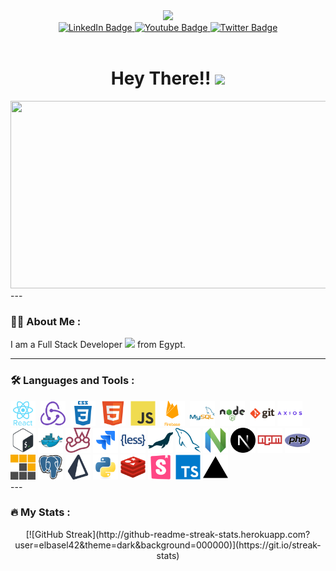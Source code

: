 <div id="header" align="center">
  <img src="https://media.giphy.com/media/M9gbBd9nbDrOTu1Mqx/giphy.gif" width="100"/>
</div>
<div id="badges" align="center">
  <a href="https://www.linkedin.com/in/abdelrahman-elbasel/">
    <img src="https://img.shields.io/badge/LinkedIn-blue?style=for-the-badge&logo=linkedin&logoColor=white" alt="LinkedIn Badge"/>
  </a>
  <a href="https://discord.com/users/1086081241985601646">
    <img src="https://img.shields.io/badge/Discord-red?style=for-the-badge&logo=youtube&logoColor=white" alt="Youtube Badge"/>
  </a>
  <a href="https://twitter.com/HonorableD55280">
    <img src="https://img.shields.io/badge/Twitter-blue?style=for-the-badge&logo=twitter&logoColor=white" alt="Twitter Badge"/>
  </a>
</div>
<div align="center">
  <img src="https://komarev.com/ghpvc/?username=elbasel42&style=flat-square&color=blue" alt=""/>
</div>
<div align="center">
  <h1>
    Hey There!!
    <img src="https://media.giphy.com/media/hvRJCLFzcasrR4ia7z/giphy.gif" width="30px"/>
  </h1>  
</div>
<div align="center">
  <img src="https://media.giphy.com/media/dWesBcTLavkZuG35MI/giphy.gif" width="600" height="300"/>
</div>
---

### 👨‍💻 About Me :

I am a Full Stack Developer <img src="https://media.giphy.com/media/WUlplcMpOCEmTGBtBW/giphy.gif" width="30"> from Egypt.

---

### :hammer_and_wrench: Languages and Tools :

<div>
  <img src="https://github.com/devicons/devicon/blob/master/icons/react/react-original-wordmark.svg" title="React" alt="React" width="40" height="40"/>&nbsp;
  <img src="https://github.com/devicons/devicon/blob/master/icons/redux/redux-original.svg" title="Redux" alt="Redux " width="40" height="40"/>&nbsp;
  <img src="https://github.com/devicons/devicon/blob/master/icons/css3/css3-plain-wordmark.svg"  title="CSS3" alt="CSS" width="40" height="40"/>&nbsp;
  <img src="https://github.com/devicons/devicon/blob/master/icons/html5/html5-original.svg" title="HTML5" alt="HTML" width="40" height="40"/>&nbsp;
  <img src="https://github.com/devicons/devicon/blob/master/icons/javascript/javascript-original.svg" title="JavaScript" alt="JavaScript" width="40" height="40"/>&nbsp;
  <img src="https://github.com/devicons/devicon/blob/master/icons/firebase/firebase-plain-wordmark.svg" title="Firebase" alt="Firebase" width="40" height="40"/>&nbsp;
  <img src="https://github.com/devicons/devicon/blob/master/icons/mysql/mysql-original-wordmark.svg" title="MySQL"  alt="MySQL" width="40" height="40"/>&nbsp;
  <img src="https://github.com/devicons/devicon/blob/master/icons/nodejs/nodejs-original-wordmark.svg" title="NodeJS" alt="NodeJS" width="40" height="40"/>&nbsp;
  <img src="https://github.com/devicons/devicon/blob/master/icons/git/git-original-wordmark.svg" title="Git" **alt="Git" width="40" height="40"/>
  <img src="https://github.com/devicons/devicon/blob/master/icons/axios/axios-plain-wordmark.svg" title="Axios" **alt="Axios" width="40" height="40"/>
  <img src="https://github.com/devicons/devicon/blob/master/icons/bash/bash-original.svg" title="Bash" **alt="" width="40" height="40"/>
  <img src="https://github.com/devicons/devicon/blob/master/icons/docker/docker-original.svg" title="Docker" **alt="" width="40" height="40"/>
  <img src="https://github.com/devicons/devicon/blob/master/icons/jest/jest-plain.svg" title="Jest" **alt="" width="40" height="40"/>
  <img src="https://github.com/devicons/devicon/blob/master/icons/jira/jira-original.svg" title="Jira" **alt="" width="40" height="40"/>
  <img src="https://github.com/devicons/devicon/blob/master/icons/less/less-plain-wordmark.svg" title="Less" **alt="" width="40" height="40"/>
  <img src="https://github.com/devicons/devicon/blob/master/icons/mariadb/mariadb-original.svg" title="MariaDB" **alt="" width="40" height="40"/>
  <img src="https://github.com/devicons/devicon/blob/master/icons/mysql/mysql-original.svg" title="MySQL" **alt="" width="40" height="40"/>
  <img src="https://github.com/devicons/devicon/blob/master/icons/neovim/neovim-original.svg" title="Neo-Vim" **alt="" width="40" height="40"/>
  <img src="https://github.com/devicons/devicon/blob/master/icons/nextjs/nextjs-original.svg" title="NextJs" **alt="" width="40" height="40"/>
  <img src="https://github.com/devicons/devicon/blob/master/icons/npm/npm-original-wordmark.svg" title="NPM" **alt="" width="40" height="40"/>
  <img src="https://github.com/devicons/devicon/blob/master/icons/php/php-original.svg" title="PHP" **alt="" width="40" height="40"/>
  <img src="https://github.com/devicons/devicon/blob/master/icons/pnpm/pnpm-original.svg" title="PNPM" **alt="" width="40" height="40"/>
  <img src="https://github.com/devicons/devicon/blob/master/icons/postgresql/postgresql-original.svg" title="PostgresSQL" **alt="" width="40" height="40"/>
  <img src="https://github.com/devicons/devicon/blob/master/icons/prisma/prisma-original.svg" title="Prisma" **alt="" width="40" height="40"/>
  <img src="https://github.com/devicons/devicon/blob/master/icons/python/python-original.svg" title="Python" **alt="" width="40" height="40"/>
  <img src="https://github.com/devicons/devicon/blob/master/icons/redis/redis-original.svg" title="Redis" **alt="" width="40" height="40"/>
  <img src="https://github.com/devicons/devicon/blob/master/icons/storybook/storybook-original.svg" title="Storybook" **alt="" width="40" height="40"/>
  <img src="https://github.com/devicons/devicon/blob/master/icons/typescript/typescript-original.svg" title="Typescript" **alt="" width="40" height="40"/>
  <img src="https://github.com/devicons/devicon/blob/master/icons/vercel/vercel-original.svg" title="Vercel" **alt="" width="40" height="40"/>
</div>
---

### :fire: My Stats :

<div align="center">
  [![GitHub Streak](http://github-readme-streak-stats.herokuapp.com?user=elbasel42&theme=dark&background=000000)](https://git.io/streak-stats)
</div>